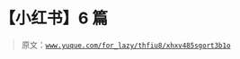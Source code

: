 # 【小红书】6 篇

> 原文：[`www.yuque.com/for_lazy/thfiu8/xhxv485sgort3b1o`](https://www.yuque.com/for_lazy/thfiu8/xhxv485sgort3b1o)

